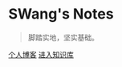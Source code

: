 <!-- <img src="https://cdn.jsdelivr.net/gh/hacker-c/Picture-Bed@main/avatar.jpg" alt="logo" style="zoom: 12%;" /> -->


# SWang's Notes

> 脚踏实地，坚实基础。

<!-- [Github](https://github.com/Hacker-C/notes) -->
[个人博客](https://shengyuanwang.github.io/)
[进入知识库](/#quick-start)
